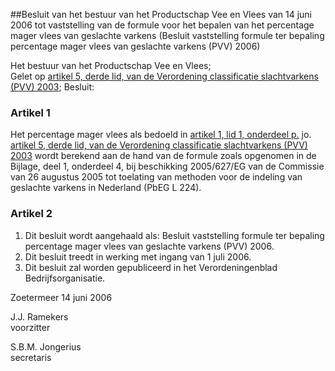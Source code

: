 <meta http-equiv='Content-Type' content='text/html; charset=utf-8' />

##Besluit van het bestuur van het Productschap Vee en Vlees van 14 juni 2006 tot vaststelling van de formule voor het bepalen van het percentage mager vlees van geslachte varkens (Besluit vaststelling formule ter bepaling percentage mager vlees van geslachte varkens (PVV) 2006)

Het bestuur van het Productschap Vee en Vlees;  
Gelet op [artikel 5, derde lid, van de Verordening classificatie slachtvarkens (PVV) 2003](../../../../../../../../../../../../pbo/verordening/classificatie/slachtvarkens/2003/BWBR0015076/README.md);
Besluit:    

### Artikel  1  

Het percentage mager vlees als bedoeld in [artikel 1, lid 1, onderdeel p.](../../../../../../../../../../../../pbo/verordening/classificatie/slachtvarkens/2003/BWBR0015076/README.md) jo. [artikel 5, derde lid, van de Verordening classificatie slachtvarkens (PVV) 2003](../../../../../../../../../../../../pbo/verordening/classificatie/slachtvarkens/2003/BWBR0015076/README.md) wordt berekend aan de hand van de formule zoals opgenomen in de Bijlage, deel 1, onderdeel 4, bij beschikking 2005/627/EG van de Commissie van 26 augustus 2005 tot toelating van methoden voor de indeling van geslachte varkens in Nederland (PbEG L 224).  

### Artikel  2  

1.  Dit besluit wordt aangehaald als: Besluit vaststelling formule ter bepaling percentage mager vlees van geslachte varkens (PVV) 2006.   
2.  Dit besluit treedt in werking met ingang van 1 juli 2006.   
3.  Dit besluit zal worden gepubliceerd in het Verordeningenblad Bedrijfsorganisatie.   

Zoetermeer 
14 juni 2006   

J.J. Ramekers  
voorzitter  

S.B.M. Jongerius  
secretaris    
